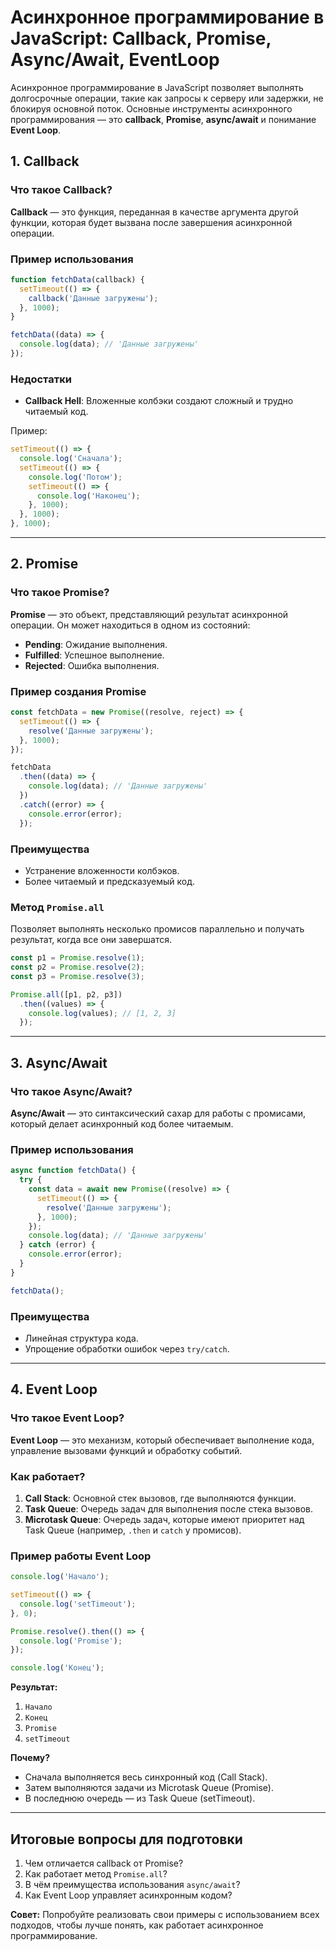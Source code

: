 # Асинхронное программирование в JavaScript: Callback, Promise, Async/Await, EventLoop

Асинхронное программирование в JavaScript позволяет выполнять долгосрочные операции, такие как запросы к серверу или задержки, не блокируя основной поток. Основные инструменты асинхронного программирования — это **callback**, **Promise**, **async/await** и понимание **Event Loop**.

## 1. Callback

### Что такое Callback?
**Callback** — это функция, переданная в качестве аргумента другой функции, которая будет вызвана после завершения асинхронной операции.

### Пример использования
```javascript
function fetchData(callback) {
  setTimeout(() => {
    callback('Данные загружены');
  }, 1000);
}

fetchData((data) => {
  console.log(data); // 'Данные загружены'
});
```

### Недостатки
- **Callback Hell**: Вложенные колбэки создают сложный и трудно читаемый код.

Пример:
```javascript
setTimeout(() => {
  console.log('Сначала');
  setTimeout(() => {
    console.log('Потом');
    setTimeout(() => {
      console.log('Наконец');
    }, 1000);
  }, 1000);
}, 1000);
```

---

## 2. Promise

### Что такое Promise?
**Promise** — это объект, представляющий результат асинхронной операции. Он может находиться в одном из состояний:
- **Pending**: Ожидание выполнения.
- **Fulfilled**: Успешное выполнение.
- **Rejected**: Ошибка выполнения.

### Пример создания Promise
```javascript
const fetchData = new Promise((resolve, reject) => {
  setTimeout(() => {
    resolve('Данные загружены');
  }, 1000);
});

fetchData
  .then((data) => {
    console.log(data); // 'Данные загружены'
  })
  .catch((error) => {
    console.error(error);
  });
```

### Преимущества
- Устранение вложенности колбэков.
- Более читаемый и предсказуемый код.

### Метод `Promise.all`
Позволяет выполнять несколько промисов параллельно и получать результат, когда все они завершатся.
```javascript
const p1 = Promise.resolve(1);
const p2 = Promise.resolve(2);
const p3 = Promise.resolve(3);

Promise.all([p1, p2, p3])
  .then((values) => {
    console.log(values); // [1, 2, 3]
  });
```

---

## 3. Async/Await

### Что такое Async/Await?
**Async/Await** — это синтаксический сахар для работы с промисами, который делает асинхронный код более читаемым.

### Пример использования
```javascript
async function fetchData() {
  try {
    const data = await new Promise((resolve) => {
      setTimeout(() => {
        resolve('Данные загружены');
      }, 1000);
    });
    console.log(data); // 'Данные загружены'
  } catch (error) {
    console.error(error);
  }
}

fetchData();
```

### Преимущества
- Линейная структура кода.
- Упрощение обработки ошибок через `try/catch`.

---

## 4. Event Loop

### Что такое Event Loop?
**Event Loop** — это механизм, который обеспечивает выполнение кода, управление вызовами функций и обработку событий.

### Как работает?
1. **Call Stack**: Основной стек вызовов, где выполняются функции.
2. **Task Queue**: Очередь задач для выполнения после стека вызовов.
3. **Microtask Queue**: Очередь задач, которые имеют приоритет над Task Queue (например, `.then` и `catch` у промисов).

### Пример работы Event Loop
```javascript
console.log('Начало');

setTimeout(() => {
  console.log('setTimeout');
}, 0);

Promise.resolve().then(() => {
  console.log('Promise');
});

console.log('Конец');
```

**Результат:**
1. `Начало`
2. `Конец`
3. `Promise`
4. `setTimeout`

**Почему?**
- Сначала выполняется весь синхронный код (Call Stack).
- Затем выполняются задачи из Microtask Queue (Promise).
- В последнюю очередь — из Task Queue (setTimeout).

---

## Итоговые вопросы для подготовки

1. Чем отличается callback от Promise?
2. Как работает метод `Promise.all`?
3. В чём преимущества использования `async/await`?
4. Как Event Loop управляет асинхронным кодом?

**Совет:** Попробуйте реализовать свои примеры с использованием всех подходов, чтобы лучше понять, как работает асинхронное программирование.

